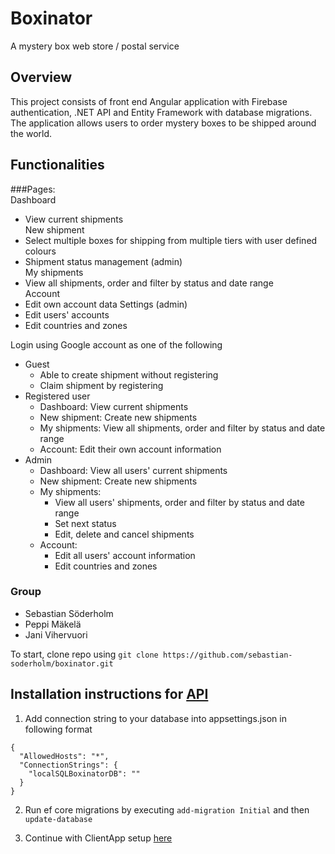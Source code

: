 # Boxinator
A mystery box web store / postal service

## Overview
This project consists of front end Angular application with Firebase authentication, .NET API and Entity Framework with database migrations. The application allows users to order mystery boxes to be shipped around the world.

## Functionalities
###Pages:  
Dashboard  
  - View current shipments  
New shipment  
  - Select multiple boxes for shipping from multiple tiers with user defined colours  
  - Shipment status management (admin)  
My shipments  
  - View all shipments, order and filter by status and date range  
Account  
  - Edit own account data 
Settings (admin)  
  - Edit users' accounts  
  - Edit countries and zones  

Login using Google account as one of the following
  - Guest
    - Able to create shipment without registering
    - Claim shipment by registering
  - Registered user
    - Dashboard: View current shipments
    - New shipment: Create new shipments
    - My shipments: View all shipments, order and filter by status and date range
    - Account: Edit their own account information
  - Admin
    - Dashboard: View all users' current shipments
    - New shipment: Create new shipments
    - My shipments:
      - View all users' shipments, order and filter by status and date range
      - Set next status
      - Edit, delete and cancel shipments
    - Account: 
      - Edit all users' account information
      - Edit countries and zones  


### Group
* Sebastian Söderholm
* Peppi Mäkelä
* Jani Vihervuori

To start, clone repo using `git clone https://github.com/sebastian-soderholm/boxinator.git`

## Installation instructions for [API](https://github.com/sebastian-soderholm/boxinator/tree/master/API)

1. Add connection string to your database into appsettings.json in following format

```
{
  "AllowedHosts": "*",
  "ConnectionStrings": {
    "localSQLBoxinatorDB": ""
  }
}
```
2. Run ef core migrations by executing
`add-migration Initial` and then 
`update-database`

3. Continue with ClientApp setup [here](https://github.com/sebastian-soderholm/boxinator/blob/master/ClientApp/README.md)




